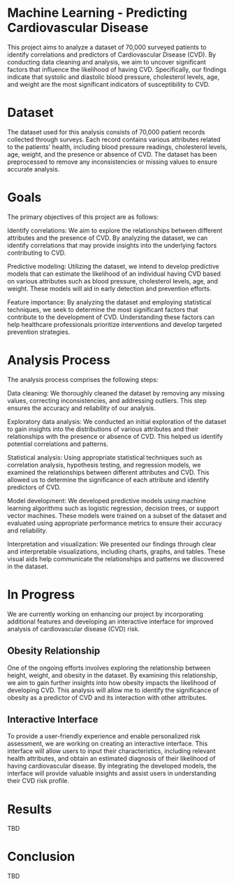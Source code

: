# Machine Learning - Predicting Cardiovascular Disease
This project aims to analyze a dataset of 70,000 surveyed patients to identify correlations and predictors of Cardiovascular Disease (CVD). By conducting data cleaning and analysis, we aim to uncover significant factors that influence the likelihood of having CVD. Specifically, our findings indicate that systolic and diastolic blood pressure, cholesterol levels, age, and weight are the most significant indicators of susceptibility to CVD.

# Dataset
The dataset used for this analysis consists of 70,000 patient records collected through surveys. Each record contains various attributes related to the patients' health, including blood pressure readings, cholesterol levels, age, weight, and the presence or absence of CVD. The dataset has been preprocessed to remove any inconsistencies or missing values to ensure accurate analysis.

# Goals
The primary objectives of this project are as follows:

Identify correlations: We aim to explore the relationships between different attributes and the presence of CVD. By analyzing the dataset, we can identify correlations that may provide insights into the underlying factors contributing to CVD.

Predictive modeling: Utilizing the dataset, we intend to develop predictive models that can estimate the likelihood of an individual having CVD based on various attributes such as blood pressure, cholesterol levels, age, and weight. These models will aid in early detection and prevention efforts.

Feature importance: By analyzing the dataset and employing statistical techniques, we seek to determine the most significant factors that contribute to the development of CVD. Understanding these factors can help healthcare professionals prioritize interventions and develop targeted prevention strategies.

# Analysis Process
The analysis process comprises the following steps:

Data cleaning: We thoroughly cleaned the dataset by removing any missing values, correcting inconsistencies, and addressing outliers. This step ensures the accuracy and reliability of our analysis.

Exploratory data analysis: We conducted an initial exploration of the dataset to gain insights into the distributions of various attributes and their relationships with the presence or absence of CVD. This helped us identify potential correlations and patterns.

Statistical analysis: Using appropriate statistical techniques such as correlation analysis, hypothesis testing, and regression models, we examined the relationships between different attributes and CVD. This allowed us to determine the significance of each attribute and identify predictors of CVD.

Model development: We developed predictive models using machine learning algorithms such as logistic regression, decision trees, or support vector machines. These models were trained on a subset of the dataset and evaluated using appropriate performance metrics to ensure their accuracy and reliability.

Interpretation and visualization: We presented our findings through clear and interpretable visualizations, including charts, graphs, and tables. These visual aids help communicate the relationships and patterns we discovered in the dataset.

# In Progress
We are currently working on enhancing our project by incorporating additional features and developing an interactive interface for improved analysis of cardiovascular disease (CVD) risk.

## Obesity Relationship
One of the ongoing efforts involves exploring the relationship between height, weight, and obesity in the dataset. By examining this relationship, we aim to gain further insights into how obesity impacts the likelihood of developing CVD. This analysis will allow me to identify the significance of obesity as a predictor of CVD and its interaction with other attributes.

## Interactive Interface
To provide a user-friendly experience and enable personalized risk assessment, we are working on creating an interactive interface. This interface will allow users to input their characteristics, including relevant health attributes, and obtain an estimated diagnosis of their likelihood of having cardiovascular disease. By integrating the developed models, the interface will provide valuable insights and assist users in understanding their CVD risk profile.

# Results
TBD

# Conclusion 
TBD 